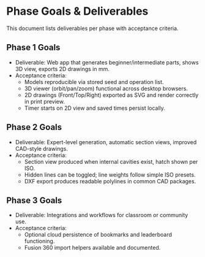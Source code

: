 # Phase Goals & Deliverables

This document lists deliverables per phase with acceptance criteria.

## Phase 1 Goals
- Deliverable: Web app that generates beginner/intermediate parts, shows 3D view, exports 2D drawings in mm.
- Acceptance criteria:
  - Models reproducible via stored seed and operation list.
  - 3D viewer (orbit/pan/zoom) functional across desktop browsers.
  - 2D drawings (Front/Top/Right) exported as SVG and render correctly in print preview.
  - Timer starts on 2D view and saved times persist locally.

## Phase 2 Goals
- Deliverable: Expert-level generation, automatic section views, improved CAD-style drawings.
- Acceptance criteria:
  - Section view produced when internal cavities exist, hatch shown per ISO.
  - Hidden lines can be toggled; line weights follow simple ISO presets.
  - DXF export produces readable polylines in common CAD packages.

## Phase 3 Goals
- Deliverable: Integrations and workflows for classroom or community use.
- Acceptance criteria:
  - Optional cloud persistence of bookmarks and leaderboard functioning.
  - Fusion 360 import helpers available and documented.
